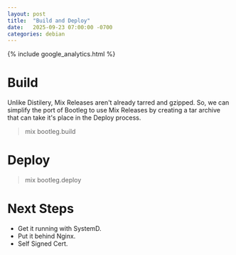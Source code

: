 ```yaml
---
layout: post
title:  "Build and Deploy"
date:   2025-09-23 07:00:00 -0700
categories: debian
---
```

{% include google_analytics.html %}

# Build

Unlike Distilery, Mix Releases aren't already tarred and gzipped. So, we can
simplify the port of Bootleg to use Mix Releases by creating a tar archive that
can take it's place in the Deploy process.

> mix bootleg.build

# Deploy

> mix bootleg.deploy

# Next Steps

* Get it running with SystemD.
* Put it behind Nginx.
* Self Signed Cert.
